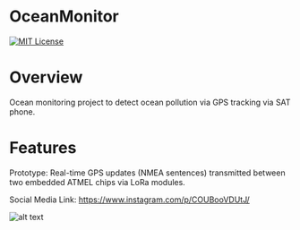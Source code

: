 # OceanMonitor

[![MIT License](https://img.shields.io/badge/License-MIT-blue.svg)](LICENSE)

# Overview
Ocean monitoring project to detect ocean pollution via GPS tracking via SAT phone.

# Features
Prototype: Real-time GPS updates (NMEA sentences) transmitted between two embedded ATMEL chips via LoRa modules. 

Social Media Link: https://www.instagram.com/p/COUBooVDUtJ/

![alt text](https://github.com/ArdenDiak/OceanMonitor/blob/main/image.jpg?raw=true)
